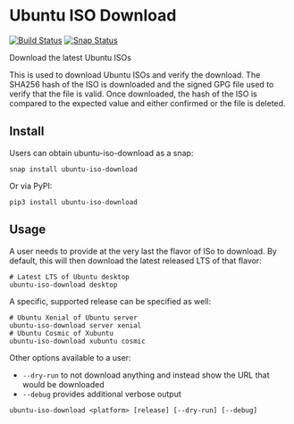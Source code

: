 # Ubuntu ISO Download

[![Build Status](https://travis-ci.org/powersj/ubuntu-iso-download.svg?branch=master)](https://travis-ci.org/powersj/ubuntu-iso-download) [![Snap Status](https://build.snapcraft.io/badge/powersj/ubuntu-iso-download.svg)](https://build.snapcraft.io/user/powersj/ubuntu-iso-download)

Download the latest Ubuntu ISOs

This is used to download Ubuntu ISOs and verify the download. The SHA256 hash of the ISO is downloaded and the signed GPG file used to verify that the file is valid. Once downloaded, the hash of the ISO is compared to the expected value and either confirmed or the file is deleted.

## Install

Users can obtain ubuntu-iso-download as a snap:

```shell
snap install ubuntu-iso-download
```

Or via PyPI:

```shell
pip3 install ubuntu-iso-download
```

## Usage

A user needs to provide at the very last the flavor of ISo to download. By default, this will then download the latest released LTS of that flavor:

```shell
# Latest LTS of Ubuntu desktop
ubuntu-iso-download desktop
```

A specific, supported release can be specified as well:

```shell
# Ubuntu Xenial of Ubuntu server
ubuntu-iso-download server xenial
# Ubuntu Cosmic of Xubuntu
ubuntu-iso-download xubuntu cosmic
```

Other options available to a user:

* `--dry-run` to not download anything and instead show the URL that would be downloaded
* `--debug` provides additional verbose output

```shell
ubuntu-iso-download <platform> [release] [--dry-run] [--debug]
```
